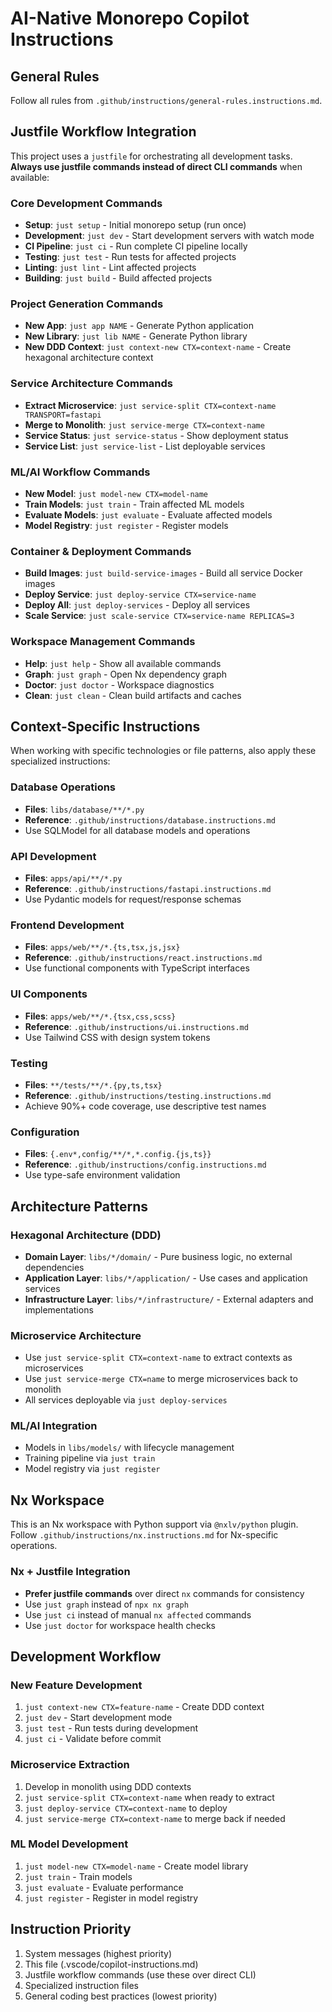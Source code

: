 # AI-Native Monorepo Copilot Instructions

## General Rules

Follow all rules from `.github/instructions/general-rules.instructions.md`.

## Justfile Workflow Integration

This project uses a `justfile` for orchestrating all development tasks. **Always use justfile commands instead of direct CLI commands** when available:

### Core Development Commands

- **Setup**: `just setup` - Initial monorepo setup (run once)
- **Development**: `just dev` - Start development servers with watch mode
- **CI Pipeline**: `just ci` - Run complete CI pipeline locally
- **Testing**: `just test` - Run tests for affected projects
- **Linting**: `just lint` - Lint affected projects
- **Building**: `just build` - Build affected projects

### Project Generation Commands

- **New App**: `just app NAME` - Generate Python application
- **New Library**: `just lib NAME` - Generate Python library
- **New DDD Context**: `just context-new CTX=context-name` - Create hexagonal architecture context

### Service Architecture Commands

- **Extract Microservice**: `just service-split CTX=context-name TRANSPORT=fastapi`
- **Merge to Monolith**: `just service-merge CTX=context-name`
- **Service Status**: `just service-status` - Show deployment status
- **Service List**: `just service-list` - List deployable services

### ML/AI Workflow Commands

- **New Model**: `just model-new CTX=model-name`
- **Train Models**: `just train` - Train affected ML models
- **Evaluate Models**: `just evaluate` - Evaluate affected models
- **Model Registry**: `just register` - Register models

### Container & Deployment Commands

- **Build Images**: `just build-service-images` - Build all service Docker images
- **Deploy Service**: `just deploy-service CTX=service-name`
- **Deploy All**: `just deploy-services` - Deploy all services
- **Scale Service**: `just scale-service CTX=service-name REPLICAS=3`

### Workspace Management Commands

- **Help**: `just help` - Show all available commands
- **Graph**: `just graph` - Open Nx dependency graph
- **Doctor**: `just doctor` - Workspace diagnostics
- **Clean**: `just clean` - Clean build artifacts and caches

## Context-Specific Instructions

When working with specific technologies or file patterns, also apply these specialized instructions:

### Database Operations

- **Files**: `libs/database/**/*.py`
- **Reference**: `.github/instructions/database.instructions.md`
- Use SQLModel for all database models and operations

### API Development

- **Files**: `apps/api/**/*.py`
- **Reference**: `.github/instructions/fastapi.instructions.md`
- Use Pydantic models for request/response schemas

### Frontend Development

- **Files**: `apps/web/**/*.{ts,tsx,js,jsx}`
- **Reference**: `.github/instructions/react.instructions.md`
- Use functional components with TypeScript interfaces

### UI Components

- **Files**: `apps/web/**/*.{tsx,css,scss}`
- **Reference**: `.github/instructions/ui.instructions.md`
- Use Tailwind CSS with design system tokens

### Testing

- **Files**: `**/tests/**/*.{py,ts,tsx}`
- **Reference**: `.github/instructions/testing.instructions.md`
- Achieve 90%+ code coverage, use descriptive test names

### Configuration

- **Files**: `{.env*,config/**/*,*.config.{js,ts}}`
- **Reference**: `.github/instructions/config.instructions.md`
- Use type-safe environment validation

## Architecture Patterns

### Hexagonal Architecture (DDD)

- **Domain Layer**: `libs/*/domain/` - Pure business logic, no external dependencies
- **Application Layer**: `libs/*/application/` - Use cases and application services
- **Infrastructure Layer**: `libs/*/infrastructure/` - External adapters and implementations

### Microservice Architecture

- Use `just service-split CTX=context-name` to extract contexts as microservices
- Use `just service-merge CTX=name` to merge microservices back to monolith
- All services deployable via `just deploy-services`

### ML/AI Integration

- Models in `libs/models/` with lifecycle management
- Training pipeline via `just train`
- Model registry via `just register`

## Nx Workspace

This is an Nx workspace with Python support via `@nxlv/python` plugin. Follow `.github/instructions/nx.instructions.md` for Nx-specific operations.

### Nx + Justfile Integration

- **Prefer justfile commands** over direct `nx` commands for consistency
- Use `just graph` instead of `npx nx graph`
- Use `just ci` instead of manual `nx affected` commands
- Use `just doctor` for workspace health checks

## Development Workflow

### New Feature Development

1. `just context-new CTX=feature-name` - Create DDD context
2. `just dev` - Start development mode
3. `just test` - Run tests during development
4. `just ci` - Validate before commit

### Microservice Extraction

1. Develop in monolith using DDD contexts
2. `just service-split CTX=context-name` when ready to extract
3. `just deploy-service CTX=context-name` to deploy
4. `just service-merge CTX=context-name` to merge back if needed

### ML Model Development

1. `just model-new CTX=model-name` - Create model library
2. `just train` - Train models
3. `just evaluate` - Evaluate performance
4. `just register` - Register in model registry

## Instruction Priority

1. System messages (highest priority)
2. This file (.vscode/copilot-instructions.md)
3. Justfile workflow commands (use these over direct CLI)
4. Specialized instruction files
5. General coding best practices (lowest priority)
